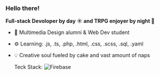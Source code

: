 ### Hello there!

**Full-stack Devoloper by day :sunny: and TRPG enjoyer by night :crescent_moon:**

- :notebook: Multimedia Design alumni & Web Dev student
- :gear: Learning: .js, .ts, .php, .html, .css, .scss, .sql, .yaml
- :bulb: Creative soul fueled by cake and vast amount of naps

  Teck Stack:
![Firebase](https://img.shields.io/badge/firebase-a08021?style=for-the-badge&logo=firebase&logoColor=ffcd34)
<!--
**RatinhaProfessional/RatinhaProfessional** is a ✨ _special_ ✨ repository because its `README.md` (this file) appears on your GitHub profile.

Here are some ideas to get you started:

- 🔭 I’m currently working on ...
- 🌱 I’m currently learning ...
- 👯 I’m looking to collaborate on ...
- 🤔 I’m looking for help with ...
- 💬 Ask me about ...
- 📫 How to reach me: ...
- 😄 Pronouns: ...
- ⚡ Fun fact: ...
-->
